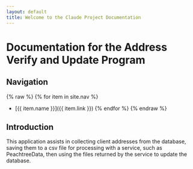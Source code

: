 ```yaml
---
layout: default
title: Welcome to the Claude Project Documentation
---
```


# Documentation for the Address Verify and Update Program

## Navigation

{% raw %}
{% for item in site.nav %}
- [{{ item.name }}]({{ item.link }})
{% endfor %}
{% endraw %}

## Introduction

This application assists in collecting client addresses from the database, saving them to a csv file for processing with a service, such as PeachtreeData, then using the files returned by the service to update the database.